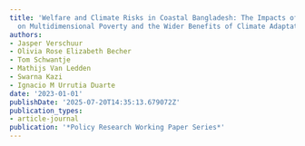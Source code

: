 ```yaml
---
title: 'Welfare and Climate Risks in Coastal Bangladesh: The Impacts of Climatic Extremes
  on Multidimensional Poverty and the Wider Benefits of Climate Adaptation'
authors:
- Jasper Verschuur
- Olivia Rose Elizabeth Becher
- Tom Schwantje
- Mathijs Van Ledden
- Swarna Kazi
- Ignacio M Urrutia Duarte
date: '2023-01-01'
publishDate: '2025-07-20T14:35:13.679072Z'
publication_types:
- article-journal
publication: '*Policy Research Working Paper Series*'
---
```

